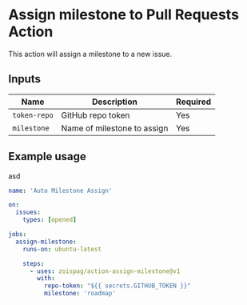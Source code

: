 # Assign milestone to Pull Requests Action

This action will assign a milestone to a new issue. 

## Inputs

| **Name**     | **Description**             | **Required** |
| ------------ | --------------------------- | ------------ |
| `token-repo` | GitHub repo token           | Yes          |
| `milestone`  | Name of milestone to assign | Yes          |

## Example usage
asd
```yml
name: 'Auto Milestone Assign'

on:
  issues:
    types: [opened]

jobs:
  assign-milestone:
    runs-on: ubuntu-latest

    steps:
      - uses: zoispag/action-assign-milestone@v1
        with:
          repo-token: "${{ secrets.GITHUB_TOKEN }}"
          milestone: 'roadmap'
```
